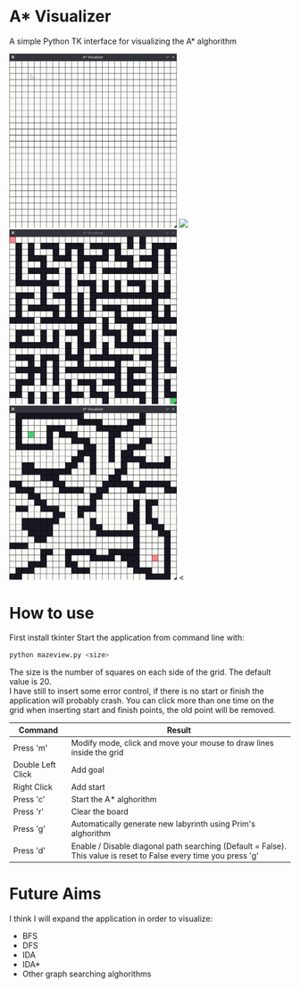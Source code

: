 # A* Visualizer
A simple Python TK interface for visualizing the A* alghorithm


<img src="./images/modifymode.gif" width="300"> <img src="./images/prim.gif" width="300">
<img src="./images/astar.gif" width="300"> <img src="./images/example.gif" width="300">
<

# How to use
First install tkinter
Start the application from command line with:
```bash
python mazeview.py <size>
```
The size is the number of squares on each side of the grid. The default value is 20.  
I have still to insert some error control, if there is no start or finish the application will probably crash. 
You can click more than one time on the grid when inserting start and finish points, the old point will be removed.

Command | Result  
------------ | -------------  
Press 'm' |  Modify mode, click and move your mouse to draw lines inside the grid 
Double Left Click | Add goal
Right Click | Add start
Press 'c' | Start the A* alghorithm
Press 'r' | Clear the board
Press 'g' | Automatically generate new labyrinth using Prim's alghorithm
Press 'd' | Enable / Disable diagonal path searching (Default = False). This value is reset to False every time you press 'g'


# Future Aims
I think I will expand the application in order to visualize:
- BFS
- DFS
- IDA
- IDA*
- Other graph searching alghorithms

